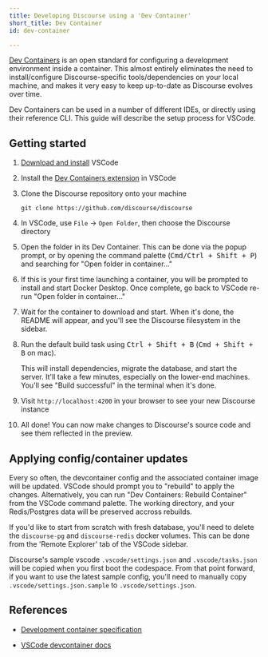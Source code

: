 ```yaml
---
title: Developing Discourse using a 'Dev Container'
short_title: Dev Container
id: dev-container

---
```


[Dev Containers](https://containers.dev/) is an open standard for configuring a development environment inside a container. This almost entirely eliminates the need to install/configure Discourse-specific tools/dependencies on your local machine, and makes it very easy to keep up-to-date as Discourse evolves over time.

Dev Containers can be used in a number of different IDEs, or directly using their reference CLI. This guide will describe the setup process for VSCode.

## Getting started

1. [Download and install](https://code.visualstudio.com/) VSCode

1. Install the [Dev Containers extension](https://marketplace.visualstudio.com/items?itemName=ms-vscode-remote.remote-containers) in VSCode

1. Clone the Discourse repository onto your machine
   ```
   git clone https://github.com/discourse/discourse
   ```

1. In VSCode, use `File` -> `Open Folder`, then choose the Discourse directory

1. Open the folder in its Dev Container. This can be done via the popup prompt, or by opening the command palette (<kbd>Cmd/Ctrl + Shift + P</kbd>) and searching for "Open folder in container..."

1. If this is your first time launching a container, you will be prompted to install and start Docker Desktop. Once complete, go back to VSCode re-run "Open folder in container..."

1. Wait for the container to download and start. When it's done, the README will appear, and you'll see the Discourse filesystem in the sidebar.

1. Run the default build task using <kbd>Ctrl + Shift + B</kbd> (<kbd>Cmd + Shift + B</kbd> on mac).

   This will install dependencies, migrate the database, and start the server. It'll take a few minutes, especially on the lower-end machines. You'll see "Build successful" in the terminal when it's done.

1. Visit `http://localhost:4200` in your browser to see your new Discourse instance

1. All done! You can now make changes to Discourse's source code and see them reflected in the preview.

## Applying config/container updates

Every so often, the devcontainer config and the associated container image will be updated. VSCode should prompt you to "rebuild" to apply the changes. Alternatively, you can run "Dev Containers: Rebuild Container" from the VSCode command palette. The working directory, and your Redis/Postgres data will be preserved accross rebuilds.

If you'd like to start from scratch with fresh database, you'll need to delete the `discourse-pg` and `discourse-redis` docker volumes. This can be done from the 'Remote Explorer' tab of the VSCode sidebar.

Discourse's sample vscode `.vscode/settings.json` and `.vscode/tasks.json` will be copied when you first boot the codespace. From that point forward, if you want to use the latest sample config, you'll need to manually copy `.vscode/settings.json.sample` to `.vscode/settings.json`.

## References

- [Development container specification](https://containers.dev/)

- [VSCode devcontainer docs](https://code.visualstudio.com/docs/devcontainers/containers)
